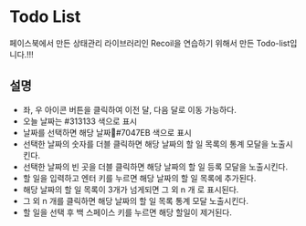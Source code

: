 # Todo List

페이스북에서 만든 상태관리 라이브러리인 Recoil을 연습하기 위해서 만든 Todo-list입니다.!!!


## 설명
- 좌, 우 아이콘 버튼을 클릭하여 이전 달, 다음 달로 이동 가능하다.
- 오늘 날짜는 #313133 색으로 표시
- 날짜를 선택하면 해당 날짜#7047EB 색으로 표시
- 선택한 날짜의 숫자를 더블 클릭하면 해당 날짜의 할 일 목록의 통계 모달을 노출시킨다.
- 선택한 날짜의 빈 곳을 더블 클릭하면 해당 날짜의 할 일 등록 모달을 노출시킨다.
- 할 일을 입력하고 엔터 키를 누르면 해당 날짜의 할 일 목록에 추가된다.
- 해당 날짜의 할 일 목록이 3개가 넘게되면 그 외 n 개 로 표시된다.
- 그 외 n 개를 클릭하면 해당 날짜의 할 일 목록 통계 모달 노출시킨다.
- 할 일을 선택 후 백 스페이스 키를 누르면 해당 할일이 제거된다.

